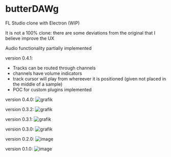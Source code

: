 # butterDAWg
FL Studio clone with Electron (WIP)
 
It is not a 100% clone:
there are some deviations from the original that I believe improve the UX
 
Audio functionality partially implemented
 
 
version 0.4.1:
+ Tracks can be routed through channels
+ channels have volume indicators
+ track cursor will play from whereever it is positioned (given not placed in the middle of a sample)
+ POC for custom plugins implemented
 
 
version 0.4.0:
![grafik](https://user-images.githubusercontent.com/64578396/193315177-dd883db7-2012-4ae1-812d-96c06e7c5642.png)

 
version 0.3.2:
![grafik](https://user-images.githubusercontent.com/64578396/179958914-d864f78e-aea7-4405-9f14-c46003c45ade.png)


version 0.3.1:
![grafik](https://user-images.githubusercontent.com/64578396/179421263-a6d788f2-9b32-45d8-bf33-9c88090629fa.png)

 
version 0.3.0:
![grafik](https://user-images.githubusercontent.com/64578396/179368655-fbc7182f-d894-48b3-84ed-ef6f8d42b5ce.png)

 
version 0.2.0:
 ![image](https://user-images.githubusercontent.com/64578396/178554704-c7bd4468-8edc-4d52-bc17-284d148f41fb.png)

 
 
version 0.1.0:
![image](https://user-images.githubusercontent.com/64578396/178067986-6e06db41-a3b2-4854-9871-685442ee5db8.png)
